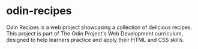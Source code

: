 # odin-recipes
Odin Recipes is a web project showcasing a collection of delicious recipes. This project is part of The Odin Project's Web Development curriculum, designed to help learners practice and apply their HTML and CSS skills.

